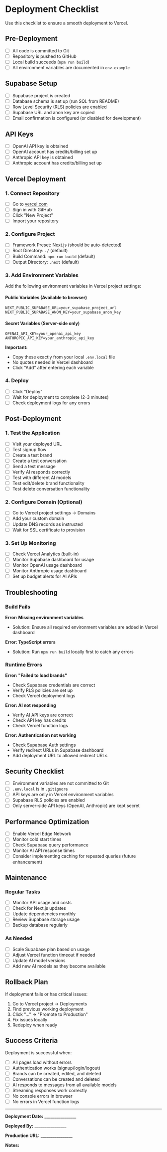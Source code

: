 # Deployment Checklist

Use this checklist to ensure a smooth deployment to Vercel.

## Pre-Deployment

- [ ] All code is committed to Git
- [ ] Repository is pushed to GitHub
- [ ] Local build succeeds (`npm run build`)
- [ ] All environment variables are documented in `env.example`

## Supabase Setup

- [ ] Supabase project is created
- [ ] Database schema is set up (run SQL from README)
- [ ] Row Level Security (RLS) policies are enabled
- [ ] Supabase URL and anon key are copied
- [ ] Email confirmation is configured (or disabled for development)

## API Keys

- [ ] OpenAI API key is obtained
- [ ] OpenAI account has credits/billing set up
- [ ] Anthropic API key is obtained
- [ ] Anthropic account has credits/billing set up

## Vercel Deployment

### 1. Connect Repository

- [ ] Go to [vercel.com](https://vercel.com)
- [ ] Sign in with GitHub
- [ ] Click "New Project"
- [ ] Import your repository

### 2. Configure Project

- [ ] Framework Preset: Next.js (should be auto-detected)
- [ ] Root Directory: `./` (default)
- [ ] Build Command: `npm run build` (default)
- [ ] Output Directory: `.next` (default)

### 3. Add Environment Variables

Add the following environment variables in Vercel project settings:

#### Public Variables (Available to browser)
```
NEXT_PUBLIC_SUPABASE_URL=your_supabase_project_url
NEXT_PUBLIC_SUPABASE_ANON_KEY=your_supabase_anon_key
```

#### Secret Variables (Server-side only)
```
OPENAI_API_KEY=your_openai_api_key
ANTHROPIC_API_KEY=your_anthropic_api_key
```

**Important:** 
- Copy these exactly from your local `.env.local` file
- No quotes needed in Vercel dashboard
- Click "Add" after entering each variable

### 4. Deploy

- [ ] Click "Deploy"
- [ ] Wait for deployment to complete (2-3 minutes)
- [ ] Check deployment logs for any errors

## Post-Deployment

### 1. Test the Application

- [ ] Visit your deployed URL
- [ ] Test signup flow
- [ ] Create a test brand
- [ ] Create a test conversation
- [ ] Send a test message
- [ ] Verify AI responds correctly
- [ ] Test with different AI models
- [ ] Test edit/delete brand functionality
- [ ] Test delete conversation functionality

### 2. Configure Domain (Optional)

- [ ] Go to Vercel project settings → Domains
- [ ] Add your custom domain
- [ ] Update DNS records as instructed
- [ ] Wait for SSL certificate to provision

### 3. Set Up Monitoring

- [ ] Check Vercel Analytics (built-in)
- [ ] Monitor Supabase dashboard for usage
- [ ] Monitor OpenAI usage dashboard
- [ ] Monitor Anthropic usage dashboard
- [ ] Set up budget alerts for AI APIs

## Troubleshooting

### Build Fails

**Error: Missing environment variables**
- Solution: Ensure all required environment variables are added in Vercel dashboard

**Error: TypeScript errors**
- Solution: Run `npm run build` locally first to catch any errors

### Runtime Errors

**Error: "Failed to load brands"**
- Check Supabase credentials are correct
- Verify RLS policies are set up
- Check Vercel deployment logs

**Error: AI not responding**
- Verify AI API keys are correct
- Check API key has credits
- Check Vercel function logs

**Error: Authentication not working**
- Check Supabase Auth settings
- Verify redirect URLs in Supabase dashboard
- Add deployment URL to allowed redirect URLs

## Security Checklist

- [ ] Environment variables are not committed to Git
- [ ] `.env.local` is in `.gitignore`
- [ ] API keys are only in Vercel environment variables
- [ ] Supabase RLS policies are enabled
- [ ] Only server-side API keys (OpenAI, Anthropic) are kept secret

## Performance Optimization

- [ ] Enable Vercel Edge Network
- [ ] Monitor cold start times
- [ ] Check Supabase query performance
- [ ] Monitor AI API response times
- [ ] Consider implementing caching for repeated queries (future enhancement)

## Maintenance

### Regular Tasks

- [ ] Monitor API usage and costs
- [ ] Check for Next.js updates
- [ ] Update dependencies monthly
- [ ] Review Supabase storage usage
- [ ] Backup database regularly

### As Needed

- [ ] Scale Supabase plan based on usage
- [ ] Adjust Vercel function timeout if needed
- [ ] Update AI model versions
- [ ] Add new AI models as they become available

## Rollback Plan

If deployment fails or has critical issues:

1. Go to Vercel project → Deployments
2. Find previous working deployment
3. Click "..." → "Promote to Production"
4. Fix issues locally
5. Redeploy when ready

## Success Criteria

Deployment is successful when:

- [ ] All pages load without errors
- [ ] Authentication works (signup/login/logout)
- [ ] Brands can be created, edited, and deleted
- [ ] Conversations can be created and deleted
- [ ] AI responds to messages from all available models
- [ ] Streaming responses work correctly
- [ ] No console errors in browser
- [ ] No errors in Vercel function logs

---

**Deployment Date:** ________________

**Deployed By:** ________________

**Production URL:** ________________

**Notes:**


